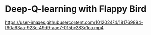 # Deep-Q-learning with Flappy Bird

https://user-images.githubusercontent.com/101202474/181769894-f90a63aa-923c-49d9-aae7-015be283c1ca.mp4



